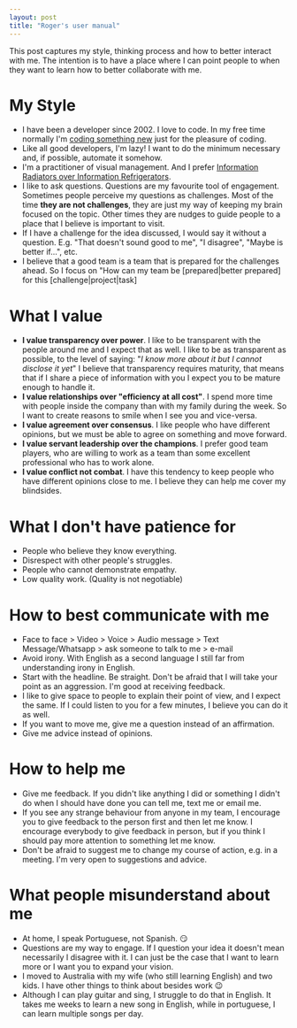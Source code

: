 ```yaml
---
layout: post
title: "Roger's user manual"
---
```


This post captures my style, thinking process and how to better interact with me. The intention is to have a place where I can point people to when they want to learn how to better collaborate with me.

# My Style

* I have been a developer since 2002. I love to code. In my free time normally I'm [coding something new](https://github.com/rogeralmeida) just for the pleasure of coding.
* Like all good developers, I'm lazy! I want to do the minimum necessary and, if possible, automate it somehow.
* I'm a practitioner of visual management. And I prefer [Information Radiators over Information Refrigerators](https://www.roger-almeida.com/2016/12/information-radiators-vs-refrigerators.html).
* I like to ask questions. Questions are my favourite tool of engagement. Sometimes people perceive my questions as challenges. Most of the time **they are not challenges**, they are just my way of keeping my brain focused on the topic.
Other times they are nudges to guide people to a place that I believe is important to visit.
* If I have a challenge for the idea discussed, I would say it without a question. E.g. "That doesn't sound good to me", "I disagree", "Maybe is better if...", etc.
* I believe that a good team is a team that is prepared for the challenges ahead.
So I focus on "How can my team be \[prepared|better prepared\] for this \[challenge|project|task\]

# What I value

* **I value transparency over power**. I like to be transparent with the people around me and I expect that as well.
I like to be as transparent as possible, to the level of saying: "*I know more about it but I cannot disclose it yet*"
I believe that transparency requires maturity, that means that if I share a piece of information with you I expect you to be mature enough to handle it.
* **I value relationships over "efficiency at all cost"**. I spend more time with people inside the company than with my family during the week. So I want to create reasons to smile when I see you and vice-versa.
* **I value agreement over consensus**. I like people who have different opinions, but we must be able to agree on something and move forward.
* **I value servant leadership over the champions**. I prefer good team players, who are willing to work as a team than some excellent professional who has to work alone.
* **I value conflict not combat**. I have this tendency to keep people who have different opinions close to me. I believe they can help me cover my blindsides.

# What I don't have patience for

* People who believe they know everything.
* Disrespect with other people's struggles.
* People who cannot demonstrate empathy.
* Low quality work. (Quality is not negotiable)

# How to best communicate with me

* Face to face > Video > Voice > Audio message > Text Message/Whatsapp > ask someone to talk to me > e-mail
* Avoid irony. With English as a second language I still far from understanding irony in English.
* Start with the headline. Be straight. Don't be afraid that I will take your point as an aggression. I'm good at receiving feedback.
* I like to give space to people to explain their point of view, and I expect the same. If I could listen to you for a few minutes, I believe you can do it as well.
* If you want to move me, give me a question instead of an affirmation.
* Give me advice instead of opinions.

# How to help me

* Give me feedback. If you didn't like anything I did or something I didn't do when I should have done you can tell me, text me or email me.
* If you see any strange behaviour from anyone in my team, I encourage you to give feedback to the person first and then let me know. I encourage everybody to give feedback in person, but if you think I should pay more attention to something let me know.
* Don't be afraid to suggest me to change my course of action, e.g. in a meeting. I'm very open to suggestions and advice.

# What people misunderstand about me
* At home, I speak Portuguese, not Spanish. :smirk:
* Questions are my way to engage. If I question your idea it doesn't mean necessarily I disagree with it. I can just be the case that I want to learn more or I want you to expand your vision.
* I moved to Australia with my wife (who still learning English) and two kids. I have other things to think about besides work :wink:
* Although I can play guitar and sing, I struggle to do that in English. It takes me weeks to learn a new song in English, while in portuguese, I can learn multiple songs per day.